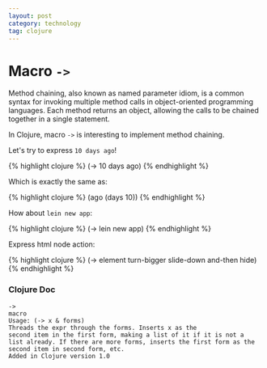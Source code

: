 ```yaml
---
layout: post
category: technology
tag: clojure
---
```


# Macro `->`


Method chaining, also known as named parameter idiom, is a common syntax for invoking multiple method calls in object-oriented programming languages. Each method returns an object, allowing the calls to be chained together in a single statement.

In Clojure, macro `->` is interesting to implement method chaining.

Let's try to express `10 days ago`!

{% highlight clojure %}
(-> 10 days ago)
{% endhighlight %}

Which is exactly the same as:

{% highlight clojure %}
(ago (days 10))
{% endhighlight %}

How about `lein new app`:

{% highlight clojure %}
(-> lein new app)
{% endhighlight %}

Express html node action:

{% highlight clojure %}
(-> element turn-bigger slide-down and-then hide)
{% endhighlight %}


### Clojure Doc

    ->
    macro
    Usage: (-> x & forms)
    Threads the expr through the forms. Inserts x as the
    second item in the first form, making a list of it if it is not a
    list already. If there are more forms, inserts the first form as the
    second item in second form, etc.
    Added in Clojure version 1.0

